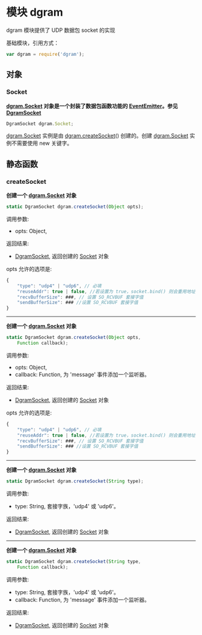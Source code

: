 # 模块 dgram
dgram 模块提供了 UDP 数据包 socket 的实现

基础模块，引用方式：

```JavaScript
var dgram = require('dgram');
```

## 对象
        
### Socket
**[dgram.Socket](dgram.md#Socket) 对象是一个封装了数据包函数功能的 [EventEmitter](../../object/ifs/EventEmitter.md)。参见 [DgramSocket](../../object/ifs/DgramSocket.md)**

```JavaScript
DgramSocket dgram.Socket;
```

[dgram.Socket](dgram.md#Socket) 实例是由 [dgram.createSocket](dgram.md#createSocket)() 创建的。创建 [dgram.Socket](dgram.md#Socket) 实例不需要使用 new 关键字。

## 静态函数
        
### createSocket
**创建一个 [dgram.Socket](dgram.md#Socket) 对象**

```JavaScript
static DgramSocket dgram.createSocket(Object opts);
```

调用参数:
* opts: Object, 

返回结果:
* [DgramSocket](../../object/ifs/DgramSocket.md), 返回创建的 [Socket](../../object/ifs/Socket.md) 对象

opts 允许的选项是:

```JavaScript
{
    "type": "udp4" | "udp6", // 必填
    "reuseAddr": true | false, //若设置为 true，socket.bind() 则会重用地址，即时另一个进程已经在其上面绑定了一个套接字。 默认是 false
    "recvBufferSize": ###, // 设置 SO_RCVBUF 套接字值
    "sendBufferSize": ### //设置 SO_RCVBUF 套接字值
}
```

--------------------------
**创建一个 [dgram.Socket](dgram.md#Socket) 对象**

```JavaScript
static DgramSocket dgram.createSocket(Object opts,
    Function callback);
```

调用参数:
* opts: Object, 
* callback: Function, 为 'message' 事件添加一个监听器。

返回结果:
* [DgramSocket](../../object/ifs/DgramSocket.md), 返回创建的 [Socket](../../object/ifs/Socket.md) 对象

opts 允许的选项是:

```JavaScript
{
    "type": "udp4" | "udp6", // 必填
    "reuseAddr": true | false, //若设置为 true，socket.bind() 则会重用地址，即时另一个进程已经在其上面绑定了一个套接字。 默认是 false
    "recvBufferSize": ###, // 设置 SO_RCVBUF 套接字值
    "sendBufferSize": ### //设置 SO_RCVBUF 套接字值
}
```

--------------------------
**创建一个 [dgram.Socket](dgram.md#Socket) 对象**

```JavaScript
static DgramSocket dgram.createSocket(String type);
```

调用参数:
* type: String, 套接字族，'udp4' 或 'udp6'。

返回结果:
* [DgramSocket](../../object/ifs/DgramSocket.md), 返回创建的 [Socket](../../object/ifs/Socket.md) 对象

--------------------------
**创建一个 [dgram.Socket](dgram.md#Socket) 对象**

```JavaScript
static DgramSocket dgram.createSocket(String type,
    Function callback);
```

调用参数:
* type: String, 套接字族，'udp4' 或 'udp6'。
* callback: Function, 为 'message' 事件添加一个监听器。

返回结果:
* [DgramSocket](../../object/ifs/DgramSocket.md), 返回创建的 [Socket](../../object/ifs/Socket.md) 对象

